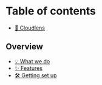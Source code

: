 # Table of contents

* [👋 Cloudlens](README.md)

## Overview

* [💡 What we do](overview/what-we-do.md)
* [✨ Features](overview/features.md)
* [🛠 Getting set up](overview/getting-set-up.md)
